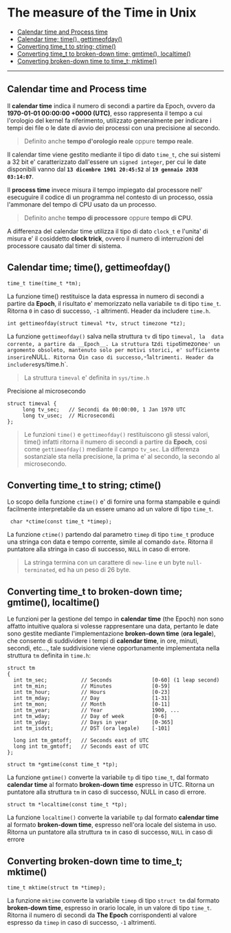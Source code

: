 # The measure of the Time in Unix

* [Calendar time and Process time](#headDT0)
* [Calendar time; time(), gettimeofday()](#headDT1)
* [Converting time_t to string; ctime()](#headDT2)
* [Converting time_t to broken-down time; gmtime(), localtime()](#headDT3)
* [Converting broken-down time to time_t; mktime()](#headDT4)

---

## <a name="headDT0"></a>Calendar time and Process time

Il __calendar time__ indica il numero di secondi a partire da Epoch, ovvero da
__1970-01-01 00:00:00 +0000 (UTC)__, esso rappresenta il tempo a cui l'orologio
del kernel fa riferimento, utilizzato generalmente per indicare i tempi dei 
file o le date di avvio dei processi con una precisione al secondo.

> Definito anche __tempo d'orologio reale__ oppure __tempo reale__.

Il calendar time viene gestito mediante il tipo di dato `time_t`, che sui
sistemi a 32 bit e' caratterizzato dall'essere un `signed integer`, per cui le
date disponibili vanno dal __`13 dicembre 1901 20:45:52`__ al 
__`19 gennaio 2038 03:14:07`__.

Il __process time__ invece misura il tempo impiegato dal processore nell'
esecuguire il codice di un programma nel contesto di un processo, ossia 
l'ammonare del tempo di CPU usato da un processo. 

> Definito anche __tempo di processore__ oppure __tempo di CPU__.

A differenza del calendar time utilizza il tipo di dato `clock_t` e l'unita' di 
misura e' il cosiddetto __clock trick__, ovvero il numero di interruzioni del
processore causato dal timer di sistema.

## <a name="headDT1"></a>Calendar time; time(), gettimeofday()

`time_t time(time_t *tm);` 

La funzione time() restituisce la data espressa in numero di secondi a partire
da __Epoch__, il risultato e' memorizzato nella  variabile `tm` di tipo 
`time_t`. Ritorna `0` in caso di successo, `-1` altrimenti. Header da includere 
`time.h`.

`int gettimeofday(struct timeval *tv, struct timezone *tz);`

La funzione `gettimeofday()` salva nella struttura `tv` di tipo `timeval, la 
data corrente, a partire da __Epoch__. La struttura `tz` di tipo `timezone` e'
un argomento obsoleto, mantenuto solo per motivi storici, e' sufficiente 
inserire `NULL`. Ritorna `0` in caso di successo, `-1` altrimenti. Header da 
includere `sys/time.h`.

> La struttura `timeval` e' definita in `sys/time.h`

Precisione al microsecondo

```
struct timeval {
     long tv_sec;	// Secondi da 00:00:00, 1 Jan 1970 UTC
     long tv_usec;	// Microsecondi
};
```

> Le funzioni `time()` e `gettimeofday()` restituiscono gli stessi valori, 
> time() infatti ritorna il numero di secondi a partire da __Epoch__, così come
> `gettimeofday()` mediante il campo `tv_sec`. La differenza sostanziale sta
> nella precisione, la prima e' al secondo, la secondo al microsecondo.

## <a name="headDT2"></a>Converting time_t to string; ctime()

Lo scopo della funzione `ctime()` e' di fornire una forma stampabile e quindi
facilmente interpretabile da un essere umano ad un valore di tipo `time_t`.

` char *ctime(const time_t *timep);`

La funzione `ctime()` partendo dal parametro `timep` di tipo `time_t` produce
una stringa con data e tempo corrente, simile al comando `date`. Ritorna il 
puntatore alla stringa in caso di successo, `NULL` in caso di errore.

> La stringa termina con un carattere di `new-line` e un byte `null-terminated`,
> ed ha un peso di 26 byte.

## <a name="headDT3"></a>Converting time_t to broken-down time; gmtime(), localtime()

Le funzioni per la gestione del tempo in __calendar time__ (the Epoch)  non 
sono affatto intuitive qualora si volesse rappresentare una data, pertanto le 
date sono gestite mediante l'implementazione __broken-down time__ (__ora 
legale__), che consente di suddividere i tempi di __calendar time__, in ore, 
minuti, secondi, etc..., tale suddivisione viene opportunamente implementata 
nella struttura `tm`  definita in `time.h`:

```
struct tm
{
  int tm_sec;           // Seconds             [0-60] (1 leap second) 
  int tm_min;           // Minutes             [0-59] 
  int tm_hour;          // Hours               [0-23] 
  int tm_mday;          // Day                 [1-31] 
  int tm_mon;           // Month               [0-11] 
  int tm_year;          // Year                1900, ...
  int tm_wday;          // Day of week         [0-6] 
  int tm_yday;          // Days in year        [0-365]	
  int tm_isdst;         // DST (ora legale)    [-101]

  long int tm_gmtoff;   // Seconds east of UTC
  long int tm_gmtoff;   // Seconds east of UTC
};
```

`struct tm *gmtime(const time_t *tp);`

La funzione `gmtime()` converte la variabile `tp` di tipo `time_t`, dal formato 
__calendar time__ al formato __broken-down time__ espresso in UTC. Ritorna un 
puntatore alla struttura `tm` in caso di successo, NULL in caso di errore.

`struct tm *localtime(const time_t *tp);`

La funzione `localtime()` converte la variabile `tp` dal formato 
__calendar time__ al formato __broken-down time__, espresso nell'ora locale del
sistema in uso. Ritorna un puntatore alla struttura `tm` in caso di successo, 
`NULL` in caso di errore

## <a name="headDT4"></a>Converting broken-down time to time_t; mktime()

`time_t mktime(struct tm *timep);`

La funzione `mktime` converte la variabile `timep` di tipo `struct tm` dal
formato __broken-down time__, espresso in orario locale, in un valore di tipo 
`time_t`. Ritorna il numero di secondi da __The Epoch__ corrispondenti al 
valore espresso da `timep` in caso di successo, `-1` altrimenti.
